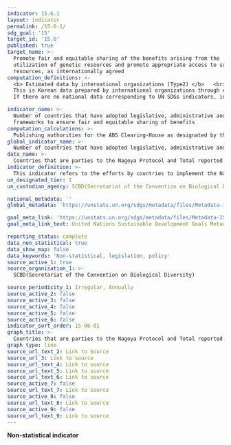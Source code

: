 ```yaml
---
indicator: 15.6.1
layout: indicator
permalink: /15-6-1/
sdg_goal: '15'
target_id: '15.6'
published: true
target_name: >-
  Promote fair and equitable sharing of the benefits arising from the
  utilization of genetic resources and promote appropriate access to such
  resources, as internationally agreed
computation_definitions: >-
  <b> Estimated data by international organizations (Type2) </b>   <br>
  This is Korean data prepared by international organizations through estimation and modeling. <br>
  If there are no national data corresponding to UN SDGs indicators, international data are available for monitoring.

indicator_name: >-
  Number of countries that have adopted legislative, administrative and policy
  frameworks to ensure fair and equitable sharing of benefits
computation_calculations: >-
  Publishing authorities for the ABS Clearing-House as designated by the CBD national focal points or the ABS focal points produce data in cooperation with the Secretariat of the Convention on Biological Diversity and the International Treaty secretariat
global_indicator_name: >-
  Number of countries that have adopted legislative, administrative and policy frameworks to ensure fair and equitable sharing of benefits 
data_name: >-
  Countries that are parties to the Nagoya Protocol and Total reported number of Standard Material Transfer Agreements (SMTAs) transferring plant genetic resources for food and agriculture to the country
indicator_definition: >-
  This indicator refers to the efforts by countries to implement the Nagoya Protocol on Access to Genetic Resources and the Fair and Equitable Sharing of Benefits Arising from their Utilization to the Convention on Biological Diversity (2010) and the International Treaty on Plant Genetic Resources for Food and Agriculture (2001) 
un_designated_tier: I
un_custodian_agency: SCBD(Secretariat of the Convention on Biological Diversity)

national_metadata: ''
global_metadata: 'https://unstats.un.org/sdgs/metadata/files/Metadata-15-06-01.pdf'

goal_meta_link: 'https://unstats.un.org/sdgs/metadata/files/Metadata-15-06-01.pdf'
goal_meta_link_text: United Nations Sustainable Development Goals Metadata (PDF 215 KB)

reporting_status: complete
data_non_statistical: true
data_show_map: false
data_keywords: 'Non-statistical, legislation, policy'
source_active_1: true
source_organisation_1: >- 
  SCBD(Secretariat of the Convention on Biological Diversity)

source_periodicity_1: Irregular, Annually
source_active_2: false
source_active_3: false
source_active_4: false
source_active_5: false
source_active_6: false
indicator_sort_order: 15-06-01
graph_title: >-
  Countries that are parties to the Nagoya Protocol and Total reported number of Standard Material Transfer Agreements (SMTAs) transferring plant genetic resources for food and agriculture to the country
graph_type: line
source_url_text_2: Link to Source
source_url_3: Link to source
source_url_text_4: Link to source
source_url_text_5: Link to source
source_url_text_6: Link to source
source_active_7: false
source_url_text_7: Link to source
source_active_8: false
source_url_text_8: Link to source
source_active_9: false
source_url_text_9: Link to source
---
```

**Non-statistical indicator**
